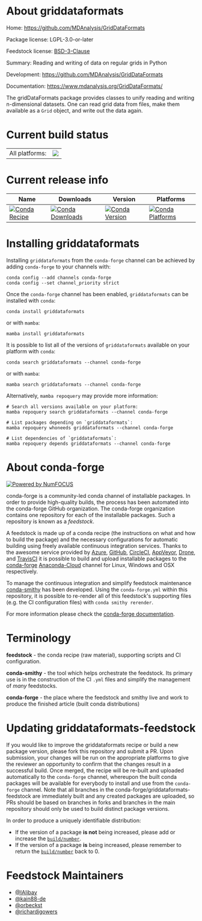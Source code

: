 About griddataformats
=====================

Home: https://github.com/MDAnalysis/GridDataFormats

Package license: LGPL-3.0-or-later

Feedstock license: [BSD-3-Clause](https://github.com/conda-forge/griddataformats-feedstock/blob/main/LICENSE.txt)

Summary: Reading and writing of data on regular grids in Python

Development: https://github.com/MDAnalysis/GridDataFormats

Documentation: https://www.mdanalysis.org/GridDataFormats/

The gridDataFormats package provides classes to unify reading and
writing n-dimensional datasets. One can read grid data from files,
make them available as a `Grid` object, and write out the data again.


Current build status
====================


<table><tr><td>All platforms:</td>
    <td>
      <a href="https://dev.azure.com/conda-forge/feedstock-builds/_build/latest?definitionId=2968&branchName=main">
        <img src="https://dev.azure.com/conda-forge/feedstock-builds/_apis/build/status/griddataformats-feedstock?branchName=main">
      </a>
    </td>
  </tr>
</table>

Current release info
====================

| Name | Downloads | Version | Platforms |
| --- | --- | --- | --- |
| [![Conda Recipe](https://img.shields.io/badge/recipe-griddataformats-green.svg)](https://anaconda.org/conda-forge/griddataformats) | [![Conda Downloads](https://img.shields.io/conda/dn/conda-forge/griddataformats.svg)](https://anaconda.org/conda-forge/griddataformats) | [![Conda Version](https://img.shields.io/conda/vn/conda-forge/griddataformats.svg)](https://anaconda.org/conda-forge/griddataformats) | [![Conda Platforms](https://img.shields.io/conda/pn/conda-forge/griddataformats.svg)](https://anaconda.org/conda-forge/griddataformats) |

Installing griddataformats
==========================

Installing `griddataformats` from the `conda-forge` channel can be achieved by adding `conda-forge` to your channels with:

```
conda config --add channels conda-forge
conda config --set channel_priority strict
```

Once the `conda-forge` channel has been enabled, `griddataformats` can be installed with `conda`:

```
conda install griddataformats
```

or with `mamba`:

```
mamba install griddataformats
```

It is possible to list all of the versions of `griddataformats` available on your platform with `conda`:

```
conda search griddataformats --channel conda-forge
```

or with `mamba`:

```
mamba search griddataformats --channel conda-forge
```

Alternatively, `mamba repoquery` may provide more information:

```
# Search all versions available on your platform:
mamba repoquery search griddataformats --channel conda-forge

# List packages depending on `griddataformats`:
mamba repoquery whoneeds griddataformats --channel conda-forge

# List dependencies of `griddataformats`:
mamba repoquery depends griddataformats --channel conda-forge
```


About conda-forge
=================

[![Powered by
NumFOCUS](https://img.shields.io/badge/powered%20by-NumFOCUS-orange.svg?style=flat&colorA=E1523D&colorB=007D8A)](https://numfocus.org)

conda-forge is a community-led conda channel of installable packages.
In order to provide high-quality builds, the process has been automated into the
conda-forge GitHub organization. The conda-forge organization contains one repository
for each of the installable packages. Such a repository is known as a *feedstock*.

A feedstock is made up of a conda recipe (the instructions on what and how to build
the package) and the necessary configurations for automatic building using freely
available continuous integration services. Thanks to the awesome service provided by
[Azure](https://azure.microsoft.com/en-us/services/devops/), [GitHub](https://github.com/),
[CircleCI](https://circleci.com/), [AppVeyor](https://www.appveyor.com/),
[Drone](https://cloud.drone.io/welcome), and [TravisCI](https://travis-ci.com/)
it is possible to build and upload installable packages to the
[conda-forge](https://anaconda.org/conda-forge) [Anaconda-Cloud](https://anaconda.org/)
channel for Linux, Windows and OSX respectively.

To manage the continuous integration and simplify feedstock maintenance
[conda-smithy](https://github.com/conda-forge/conda-smithy) has been developed.
Using the ``conda-forge.yml`` within this repository, it is possible to re-render all of
this feedstock's supporting files (e.g. the CI configuration files) with ``conda smithy rerender``.

For more information please check the [conda-forge documentation](https://conda-forge.org/docs/).

Terminology
===========

**feedstock** - the conda recipe (raw material), supporting scripts and CI configuration.

**conda-smithy** - the tool which helps orchestrate the feedstock.
                   Its primary use is in the construction of the CI ``.yml`` files
                   and simplify the management of *many* feedstocks.

**conda-forge** - the place where the feedstock and smithy live and work to
                  produce the finished article (built conda distributions)


Updating griddataformats-feedstock
==================================

If you would like to improve the griddataformats recipe or build a new
package version, please fork this repository and submit a PR. Upon submission,
your changes will be run on the appropriate platforms to give the reviewer an
opportunity to confirm that the changes result in a successful build. Once
merged, the recipe will be re-built and uploaded automatically to the
`conda-forge` channel, whereupon the built conda packages will be available for
everybody to install and use from the `conda-forge` channel.
Note that all branches in the conda-forge/griddataformats-feedstock are
immediately built and any created packages are uploaded, so PRs should be based
on branches in forks and branches in the main repository should only be used to
build distinct package versions.

In order to produce a uniquely identifiable distribution:
 * If the version of a package **is not** being increased, please add or increase
   the [``build/number``](https://docs.conda.io/projects/conda-build/en/latest/resources/define-metadata.html#build-number-and-string).
 * If the version of a package **is** being increased, please remember to return
   the [``build/number``](https://docs.conda.io/projects/conda-build/en/latest/resources/define-metadata.html#build-number-and-string)
   back to 0.

Feedstock Maintainers
=====================

* [@IAlibay](https://github.com/IAlibay/)
* [@kain88-de](https://github.com/kain88-de/)
* [@orbeckst](https://github.com/orbeckst/)
* [@richardjgowers](https://github.com/richardjgowers/)

